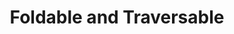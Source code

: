 ---
title: Foldable and Traversable
url: http://blog.jakubarnold.cz/2014/07/30/foldable-and-traversable.html
authors:
- Jakub Arnold
type: article
tags:
- Foldable
- lenses
- Traversable
doHaskell-type: blog post
dohaskell-year: 2014
---